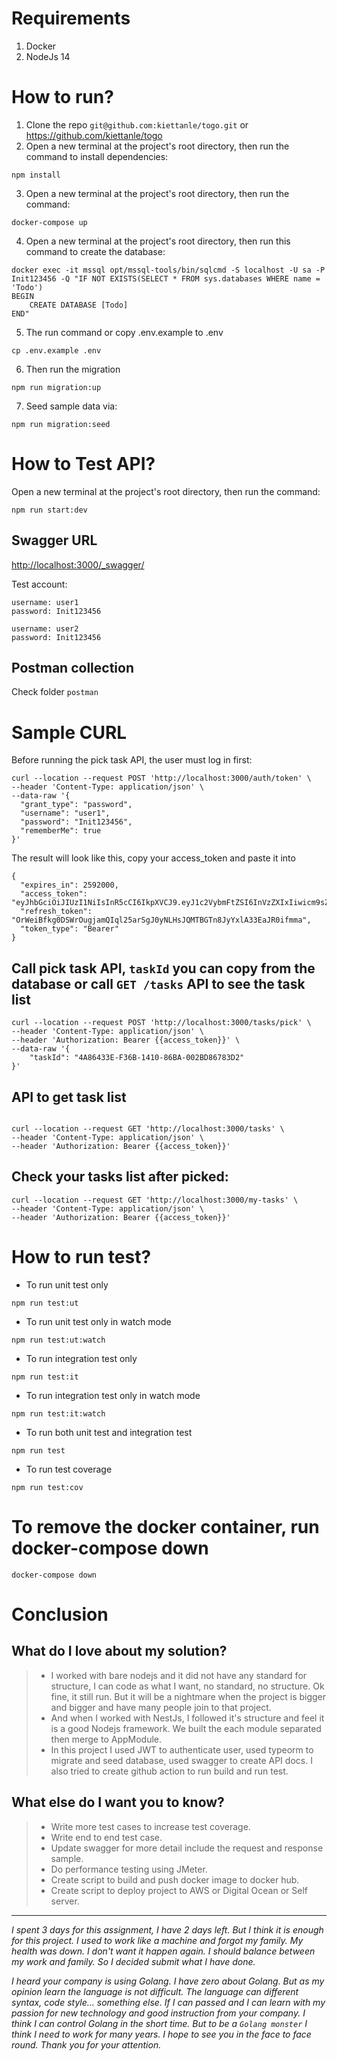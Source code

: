 # Requirements
1. Docker
2. NodeJs 14
# How to run?
1. Clone the repo `git@github.com:kiettanle/togo.git` or <https://github.com/kiettanle/togo>
2. Open a new terminal at the project's root directory, then run the command to install dependencies:
```
npm install
```
3. Open a new terminal at the project's root directory, then run the command:
```
docker-compose up
```
4. Open a new terminal at the project's root directory, then run this command to create the database:
```
docker exec -it mssql opt/mssql-tools/bin/sqlcmd -S localhost -U sa -P Init123456 -Q "IF NOT EXISTS(SELECT * FROM sys.databases WHERE name = 'Todo')
BEGIN
    CREATE DATABASE [Todo]
END"
```
5. The run command or copy .env.example to .env
```
cp .env.example .env
```
6. Then run the migration
```
npm run migration:up
```
7. Seed sample data via:
```
npm run migration:seed
```

# How to Test API?
Open a new terminal at the project's root directory, then run the command:
```
npm run start:dev
```
## Swagger URL
<http://localhost:3000/_swagger/>

Test account:
```
username: user1
password: Init123456
```
```
username: user2
password: Init123456
```

## Postman collection
Check folder `postman`
# Sample CURL
Before running the pick task API, the user must log in first:
```
curl --location --request POST 'http://localhost:3000/auth/token' \
--header 'Content-Type: application/json' \
--data-raw '{
  "grant_type": "password",
  "username": "user1",
  "password": "Init123456",
  "rememberMe": true
}'
```

The result will look like this, copy your access_token and paste it into 
```
{
  "expires_in": 2592000,
  "access_token": "eyJhbGciOiJIUzI1NiIsInR5cCI6IkpXVCJ9.eyJ1c2VybmFtZSI6InVzZXIxIiwicm9sZSI6IlVzZXIiLCJwZXJtaXNzaW9ucyI6WyJ0YXNrc19waWNrIiwidGFza3NfbGlzdCJdLCJ1c2VySWQiOiI0QUJDNDMzRS1GMzZCLTE0MTAtODg4Ny0wMDM3Q0E2RTZGNDIiLCJpYXQiOjE2NTM3MDU3ODksImV4cCI6MTY1NjI5Nzc4OSwiYXVkIjoiVG9kb0FwcCIsImlzcyI6ImxvY2FsaG9zdCIsInN1YiI6IjRBQkM0MzNFLUYzNkItMTQxMC04ODg3LTAwMzdDQTZFNkY0MiIsImp0aSI6InhXaU1vN082In0.r7z67EnkvQ68dItQsw7gmevPuBpRO_Aljd85em0N0Yg",
  "refresh_token": "OrWeiBfkg0DSWrOugjamQIql25arSgJ0yNLHsJQMTBGTn8JyYxlA33EaJR0ifmma",
  "token_type": "Bearer"
}
```
## Call pick task API, `taskId` you can copy from the database or call `GET /tasks` API to see the task list
```
curl --location --request POST 'http://localhost:3000/tasks/pick' \
--header 'Content-Type: application/json' \
--header 'Authorization: Bearer {{access_token}}' \
--data-raw '{
    "taskId": "4A86433E-F36B-1410-86BA-002BD86783D2"
}'
```

## API to get task list
```

curl --location --request GET 'http://localhost:3000/tasks' \
--header 'Content-Type: application/json' \
--header 'Authorization: Bearer {{access_token}}'
```
## Check your tasks list after picked:
```
curl --location --request GET 'http://localhost:3000/my-tasks' \
--header 'Content-Type: application/json' \
--header 'Authorization: Bearer {{access_token}}'
```
# How to run test?
* To run unit test only
```
npm run test:ut
```

* To run unit test only in watch mode
```
npm run test:ut:watch
```

* To run integration test only
```
npm run test:it
```

* To run integration test only in watch mode
```
npm run test:it:watch
```

* To run both unit test and integration test
```
npm run test
```

* To run test coverage
```
npm run test:cov
```

# To remove the docker container, run docker-compose down
```
docker-compose down
```

# Conclusion
## What do I love about my solution?
> - I worked with bare nodejs and it did not have any standard for structure, I can code as what I want, no standard, no structure. Ok fine,  it still run. But it will be a nightmare when the project is bigger and bigger and have many people join to that project.
 > - And when I worked with NestJs, I followed it's structure and feel it is a good Nodejs framework. We built the each module separated then merge to AppModule.
 > - In this project I used JWT to authenticate user, used typeorm to migrate and seed database, used swagger to create API docs. I also tried to create github action to run build and run test.

## What else do I want you to know?
> - Write more test cases to increase test coverage.
> - Write end to end test case.
> - Update swagger for more detail include the request and response sample.
> - Do performance testing using JMeter.
> - Create script to build and push docker image to docker hub.
> - Create script to deploy project to AWS or Digital Ocean or Self server.

---
_*I spent 3 days for this assignment, I have 2 days left. But I think it is enough for this project. I used to work like a machine and forgot my family. My health was down. I don't want it happen again. I should balance between my work and family. So I decided submit what I have done.*_

_I heard your company is using Golang. I have zero about Golang. But as my opinion learn the language is not difficult. The language can different syntax, code style... something else. If I can passed and I can learn with my passion for new technology and good instruction from your company. I think I can control Golang in the short time. But to be a `Golang monster` I think I need to work for many years. I hope to see you in the face to face round. Thank you for your attention._